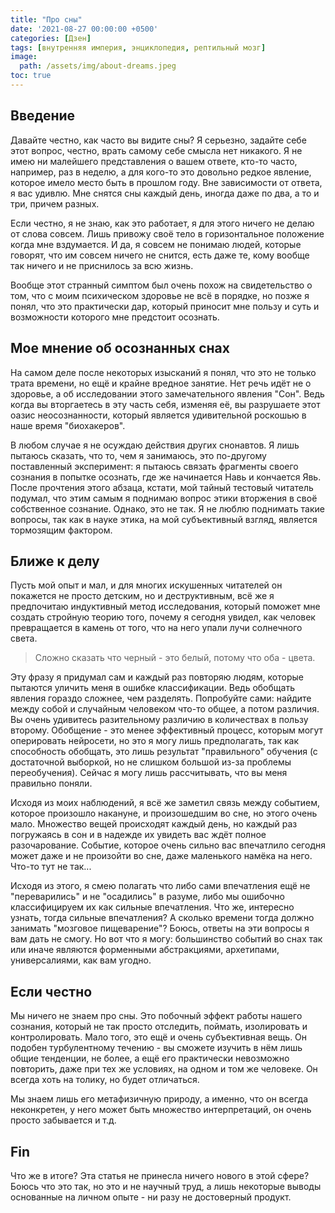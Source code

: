 ```yaml
---
title: "Про сны"
date: '2021-08-27 00:00:00 +0500'
categories: [Дзен]
tags: [внутренняя империя, энциклопедия, рептильный мозг]
image: 
  path: /assets/img/about-dreams.jpeg
toc: true
---
```


## Введение

Давайте честно, как часто вы видите сны? Я серьезно, задайте себе этот вопрос, честно, врать самому себе смысла нет никакого. Я не имею ни малейшего представления о вашем ответе, кто-то часто, например, раз в неделю, а для кого-то это довольно редкое явление, которое имело место быть в прошлом году. Вне зависимости от ответа, я вас удивлю. Мне снятся сны каждый день, иногда даже по два, а то и три, причем разных.

Если честно, я не знаю, как это работает, я для этого ничего не делаю от слова совсем. Лишь привожу своё тело в горизонтальное положение когда мне вздумается. И да, я совсем не понимаю людей, которые говорят, что им совсем ничего не снится, есть даже те, кому вообще так ничего и не приснилось за всю жизнь.

Вообще этот странный симптом был очень похож на свидетельство о том, что с моим психическом здоровье не всё в порядке, но позже я понял, что это практически дар, который приносит мне пользу и суть и возможности которого мне предстоит осознать. 

## Мое мнение об осознанных снах

На самом деле после некоторых изысканий я понял, что это не только трата времени, но ещё и крайне вредное занятие. Нет речь идёт не о здоровье, а об исследовании этого замечательного явления "Сон". Ведь когда вы вторгаетесь в эту часть себя, изменяя её, вы разрушаете этот оазис неосознанности, который является удивительной роскошью в наше время "биохакеров".

В любом случае я не осуждаю действия других снонавтов. Я лишь пытаюсь сказать, что то, чем я занимаюсь, это по-другому поставленный эксперимент: я пытаюсь связать фрагменты своего сознания в попытке осознать, где же начинается Навь и кончается Явь. После прочтения этого абзаца, кстати, мой тайный тестовый читатель подумал, что этим самым я поднимаю вопрос этики вторжения в своё собственное сознание. Однако, это не так. Я не люблю поднимать такие вопросы, так как в науке этика, на мой субъективный взгляд, является тормозящим фактором.

## Ближе к делу

Пусть мой опыт и мал, и для многих искушенных читателей он покажется не просто детским, но и деструктивным, всё же я предпочитаю индуктивный метод исследования, который поможет мне создать стройную теорию того, почему я сегодня увидел, как человек превращается в камень от того, что на него упали лучи солнечного света.

> Сложно сказать что черный - это белый, потому что оба - цвета.

Эту фразу я придумал сам и каждый раз повторяю людям, которые пытаются уличить меня в ошибке классификации. Ведь обобщать явления гораздо сложнее, чем разделять. Попробуйте сами: найдите между собой и случайным человеком что-то общее, а потом различия. Вы очень удивитесь разительному различию в количествах в пользу второму. Обобщение - это менее эффективный процесс, которым могут оперировать нейросети, но это я могу лишь предполагать, так как способность обобщать, это лишь результат "правильного" обучения (с достаточной выборкой, но не слишком большой из-за проблемы переобучения). Сейчас я могу лишь рассчитывать, что вы меня правильно поняли.

Исходя из моих наблюдений, я всё же заметил связь между событием, которое произошло накануне, и произошедшим во сне, но этого очень мало. Множество вещей происходят каждый день, но каждый раз погружаясь в сон и в надежде их увидеть вас ждёт полное разочарование. Событие, которое очень сильно вас впечатлило сегодня может даже и не произойти во сне, даже маленького намёка на него. Что-то тут не так...

Исходя из этого, я смею полагать что либо сами впечатления ещё не "переварились" и не "осадились" в разуме, либо мы ошибочно классифицируем их как сильные впечатления. Что же, интересно узнать, тогда сильные впечатления? А сколько времени тогда должно занимать "мозговое пищеварение"? Боюсь, ответы на эти вопросы я вам дать не смогу. Но вот что я могу: большинство событий во снах так или иначе являются форменными абстракциями, архетипами, универсалиями, как вам угодно.

## Если честно

Мы ничего не знаем про сны. Это побочный эффект работы нашего сознания, который не так просто отследить, поймать, изолировать и контролировать. Мало того, это ещё и очень субъективная вещь. Он подобен турбулентному течению - вы сможете изучить в нём лишь общие тенденции, не более, а ещё его практически невозможно повторить, даже при тех же условиях, на одном и том же человеке. Он всегда хоть на толику, но будет отличаться.

Мы знаем лишь его метафизичную природу, а именно, что он всегда неконкретен, у него может быть множество интерпретаций, он очень просто забывается и т.д.

## Fin

Что же в итоге? Эта статья не принесла ничего нового в этой сфере? Боюсь что это так, но это и не научный труд, а лишь некоторые выводы основанные на личном опыте - ни разу не достоверный продукт.
